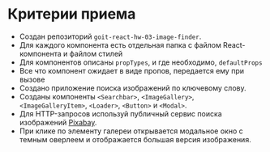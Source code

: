 # Критерии приема

- Создан репозиторий `goit-react-hw-03-image-finder`.
- Для каждого компонента есть отдельная папка с файлом React-компонента и файлом стилей
- Для компонентов описаны `propTypes`, и где необходимо, `defaultProps`
- Все что компонент ожидает в виде пропов, передается ему при вызове
- Создано приложение поиска изображений по ключевому слову.
- Созданы компоненты `<Searchbar>`, `<ImageGallery>`, `<ImageGalleryItem>`, `<Loader>`, `<Button>` и `<Modal>`. 
- Для HTTP-запросов используй публичный сервис поиска изображений [Pixabay](https://pixabay.com/api/docs/).
- При клике по элементу галереи открывается модальное окно с темным оверлеем и отображается большая версия изображения. 



